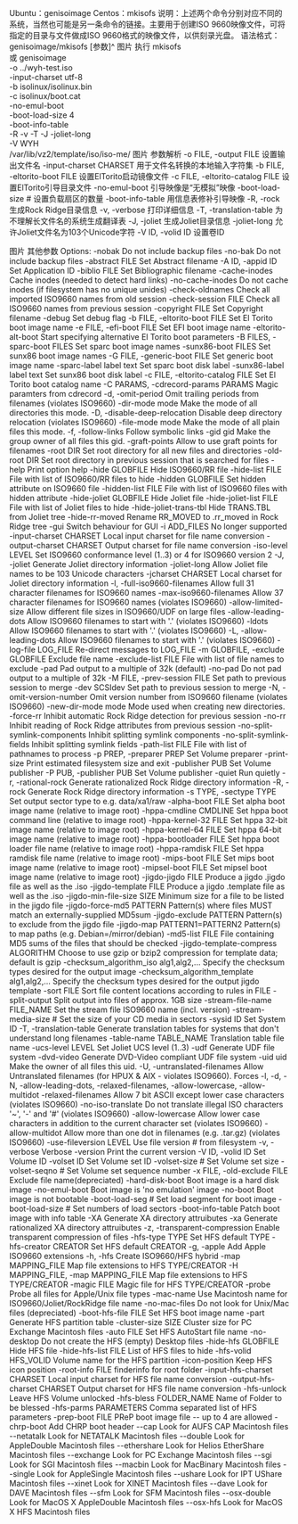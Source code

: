 Ubuntu：genisoimage
Centos：mkisofs
    说明：上述两个命令分别对应不同的系统，当然也可能是另一条命令的链接。主要用于创建ISO 9660映像文件，可将指定的目录与文件做成ISO 9660格式的映像文件，以供刻录光盘。
    语法格式：genisoimage/mkisofs [参数]^
图片
执行
mkisofs \
或
genisoimage \
    -o ../wyh-test.iso \
    -input-charset utf-8 \
    -b isolinux/isolinux.bin \
    -c isolinux/boot.cat \
    -no-emul-boot \
    -boot-load-size 4 \
    -boot-info-table \
    -R -v -T -J -joliet-long \
    -V WYH \
    /var/lib/vz2/template/iso/iso-me/
图片
参数解析
-o FILE, -output FILE           设置输出文件名
-input-charset CHARSET          用于文件名转换的本地输入字符集
-b FILE, -eltorito-boot FILE    设置ElTorito启动镜像文件
-c FILE, -eltorito-catalog FILE 设置ElTorito引导目录文件
-no-emul-boot                   引导映像是“无模拟”映像
-boot-load-size #               设置负载扇区的数量
-boot-info-table                用信息表修补引导映像
-R, -rock                       生成Rock Ridge目录信息
-v, -verbose                    打印详细信息
-T, -translation-table          为不理解长文件名的系统生成翻译表
-J, -joliet                     生成Joliet目录信息
-joliet-long                    允许Joliet文件名为103个Unicode字符
-V ID, -volid ID                设置卷ID



图片
其他参数
Options:
  -nobak                      Do not include backup files
  -no-bak                     Do not include backup files
  -abstract FILE              Set Abstract filename
  -A ID, -appid ID            Set Application ID
  -biblio FILE                Set Bibliographic filename
  -cache-inodes               Cache inodes (needed to detect hard links)
  -no-cache-inodes            Do not cache inodes (if filesystem has no unique unides)
  -check-oldnames             Check all imported ISO9660 names from old session
  -check-session FILE         Check all ISO9660 names from previous session
  -copyright FILE             Set Copyright filename
  -debug                      Set debug flag
  -b FILE, -eltorito-boot FILE
                              Set El Torito boot image name
  -e FILE, -efi-boot FILE     Set EFI boot image name
  -eltorito-alt-boot          Start specifying alternative El Torito boot parameters
  -B FILES, -sparc-boot FILES Set sparc boot image names
  -sunx86-boot FILES          Set sunx86 boot image names
  -G FILE, -generic-boot FILE Set generic boot image name
  -sparc-label label text     Set sparc boot disk label
  -sunx86-label label text    Set sunx86 boot disk label
  -c FILE, -eltorito-catalog FILE
                              Set El Torito boot catalog name
  -C PARAMS, -cdrecord-params PARAMS
                              Magic paramters from cdrecord
  -d, -omit-period            Omit trailing periods from filenames (violates ISO9660)
  -dir-mode mode              Make the mode of all directories this mode.
  -D, -disable-deep-relocation
                              Disable deep directory relocation (violates ISO9660)
  -file-mode mode             Make the mode of all plain files this mode.
  -f, -follow-links           Follow symbolic links
  -gid gid                    Make the group owner of all files this gid.
  -graft-points               Allow to use graft points for filenames
  -root DIR                   Set root directory for all new files and directories
  -old-root DIR               Set root directory in previous session that is searched for files
  -help                       Print option help
  -hide GLOBFILE              Hide ISO9660/RR file
  -hide-list FILE             File with list of ISO9660/RR files to hide
  -hidden GLOBFILE            Set hidden attribute on ISO9660 file
  -hidden-list FILE           File with list of ISO9660 files with hidden attribute
  -hide-joliet GLOBFILE       Hide Joliet file
  -hide-joliet-list FILE      File with list of Joliet files to hide
  -hide-joliet-trans-tbl      Hide TRANS.TBL from Joliet tree
  -hide-rr-moved              Rename RR_MOVED to .rr_moved in Rock Ridge tree
  -gui                        Switch behaviour for GUI
  -i ADD_FILES                No longer supported
  -input-charset CHARSET      Local input charset for file name conversion
  -output-charset CHARSET     Output charset for file name conversion
  -iso-level LEVEL            Set ISO9660 conformance level (1..3) or 4 for ISO9660 version 2
  -J, -joliet                 Generate Joliet directory information
  -joliet-long                Allow Joliet file names to be 103 Unicode characters
  -jcharset CHARSET           Local charset for Joliet directory information
  -l, -full-iso9660-filenames Allow full 31 character filenames for ISO9660 names
  -max-iso9660-filenames      Allow 37 character filenames for ISO9660 names (violates ISO9660)
  -allow-limited-size         Allow different file sizes in ISO9660/UDF on large files
  -allow-leading-dots         Allow ISO9660 filenames to start with '.' (violates ISO9660)
  -ldots                      Allow ISO9660 filenames to start with '.' (violates ISO9660)
  -L, -allow-leading-dots     Allow ISO9660 filenames to start with '.' (violates ISO9660)
  -log-file LOG_FILE          Re-direct messages to LOG_FILE
  -m GLOBFILE, -exclude GLOBFILE
                              Exclude file name
  -exclude-list FILE          File with list of file names to exclude
  -pad                        Pad output to a multiple of 32k (default)
  -no-pad                     Do not pad output to a multiple of 32k
  -M FILE, -prev-session FILE Set path to previous session to merge
  -dev SCSIdev                Set path to previous session to merge
  -N, -omit-version-number    Omit version number from ISO9660 filename (violates ISO9660)
  -new-dir-mode mode          Mode used when creating new directories.
  -force-rr                   Inhibit automatic Rock Ridge detection for previous session
  -no-rr                      Inhibit reading of Rock Ridge attributes from previous session
  -no-split-symlink-components
                              Inhibit splitting symlink components
  -no-split-symlink-fields    Inhibit splitting symlink fields
  -path-list FILE             File with list of pathnames to process
  -p PREP, -preparer PREP     Set Volume preparer
  -print-size                 Print estimated filesystem size and exit
  -publisher PUB              Set Volume publisher
  -P PUB, -publisher PUB      Set Volume publisher
  -quiet                      Run quietly
  -r, -rational-rock          Generate rationalized Rock Ridge directory information
  -R, -rock                   Generate Rock Ridge directory information
  -s TYPE, -sectype TYPE      Set output sector type to e.g. data/xa1/raw
  -alpha-boot FILE            Set alpha boot image name (relative to image root)
  -hppa-cmdline CMDLINE       Set hppa boot command line (relative to image root)
  -hppa-kernel-32 FILE        Set hppa 32-bit image name (relative to image root)
  -hppa-kernel-64 FILE        Set hppa 64-bit image name (relative to image root)
  -hppa-bootloader FILE       Set hppa boot loader file name (relative to image root)
  -hppa-ramdisk FILE          Set hppa ramdisk file name (relative to image root)
  -mips-boot FILE             Set mips boot image name (relative to image root)
  -mipsel-boot FILE           Set mipsel boot image name (relative to image root)
  -jigdo-jigdo FILE           Produce a jigdo .jigdo file as well as the .iso
  -jigdo-template FILE        Produce a jigdo .template file as well as the .iso
  -jigdo-min-file-size SIZE   Minimum size for a file to be listed in the jigdo file
  -jigdo-force-md5 PATTERN    Pattern(s) where files MUST match an externally-supplied MD5sum
  -jigdo-exclude PATTERN      Pattern(s) to exclude from the jigdo file
  -jigdo-map PATTERN1=PATTERN2
                              Pattern(s) to map paths (e.g. Debian=/mirror/debian)
  -md5-list FILE              File containing MD5 sums of the files that should be checked
  -jigdo-template-compress ALGORITHM
                              Choose to use gzip or bzip2 compression for template data; default is gzip
  -checksum_algorithm_iso alg1,alg2,...
                              Specify the checksum types desired for the output image
  -checksum_algorithm_template alg1,alg2,...
                              Specify the checksum types desired for the output jigdo template
  -sort FILE                  Sort file content locations according to rules in FILE
  -split-output               Split output into files of approx. 1GB size
  -stream-file-name FILE_NAME Set the stream file ISO9660 name (incl. version)
  -stream-media-size #        Set the size of your CD media in sectors
  -sysid ID                   Set System ID
  -T, -translation-table      Generate translation tables for systems that don't understand long filenames
  -table-name TABLE_NAME      Translation table file name
  -ucs-level LEVEL            Set Joliet UCS level (1..3)
  -udf                        Generate UDF file system
  -dvd-video                  Generate DVD-Video compliant UDF file system
  -uid uid                    Make the owner of all files this uid.
  -U, -untranslated-filenames Allow Untranslated filenames (for HPUX & AIX - violates ISO9660). Forces -l, -d, -N, -allow-leading-dots, -relaxed-filenames, -allow-lowercase, -allow-multidot
  -relaxed-filenames          Allow 7 bit ASCII except lower case characters (violates ISO9660)
  -no-iso-translate           Do not translate illegal ISO characters '~', '-' and '#' (violates ISO9660)
  -allow-lowercase            Allow lower case characters in addition to the current character set (violates ISO9660)
  -allow-multidot             Allow more than one dot in filenames (e.g. .tar.gz) (violates ISO9660)
  -use-fileversion LEVEL      Use file version # from filesystem
  -v, -verbose                Verbose
  -version                    Print the current version
  -V ID, -volid ID            Set Volume ID
  -volset ID                  Set Volume set ID
  -volset-size #              Set Volume set size
  -volset-seqno #             Set Volume set sequence number
  -x FILE, -old-exclude FILE  Exclude file name(depreciated)
  -hard-disk-boot             Boot image is a hard disk image
  -no-emul-boot               Boot image is 'no emulation' image
  -no-boot                    Boot image is not bootable
  -boot-load-seg #            Set load segment for boot image
  -boot-load-size #           Set numbers of load sectors
  -boot-info-table            Patch boot image with info table
  -XA                         Generate XA directory attruibutes
  -xa                         Generate rationalized XA directory attruibutes
  -z, -transparent-compression
                              Enable transparent compression of files
  -hfs-type TYPE              Set HFS default TYPE
  -hfs-creator CREATOR        Set HFS default CREATOR
  -g, -apple                  Add Apple ISO9660 extensions
  -h, -hfs                    Create ISO9660/HFS hybrid
  -map MAPPING_FILE           Map file extensions to HFS TYPE/CREATOR
  -H MAPPING_FILE, -map MAPPING_FILE
                              Map file extensions to HFS TYPE/CREATOR
  -magic FILE                 Magic file for HFS TYPE/CREATOR
  -probe                      Probe all files for Apple/Unix file types
  -mac-name                   Use Macintosh name for ISO9660/Joliet/RockRidge file name
  -no-mac-files               Do not look for Unix/Mac files (depreciated)
  -boot-hfs-file FILE         Set HFS boot image name
  -part                       Generate HFS partition table
  -cluster-size SIZE          Cluster size for PC Exchange Macintosh files
  -auto FILE                  Set HFS AutoStart file name
  -no-desktop                 Do not create the HFS (empty) Desktop files
  -hide-hfs GLOBFILE          Hide HFS file
  -hide-hfs-list FILE         List of HFS files to hide
  -hfs-volid HFS_VOLID        Volume name for the HFS partition
  -icon-position              Keep HFS icon position
  -root-info FILE             finderinfo for root folder
  -input-hfs-charset CHARSET  Local input charset for HFS file name conversion
  -output-hfs-charset CHARSET Output charset for HFS file name conversion
  -hfs-unlock                 Leave HFS Volume unlocked
  -hfs-bless FOLDER_NAME      Name of Folder to be blessed
  -hfs-parms PARAMETERS       Comma separated list of HFS parameters
  -prep-boot FILE             PReP boot image file -- up to 4 are allowed
  -chrp-boot                  Add CHRP boot header
  --cap                       Look for AUFS CAP Macintosh files
  --netatalk                  Look for NETATALK Macintosh files
  --double                    Look for AppleDouble Macintosh files
  --ethershare                Look for Helios EtherShare Macintosh files
  --exchange                  Look for PC Exchange Macintosh files
  --sgi                       Look for SGI Macintosh files
  --macbin                    Look for MacBinary Macintosh files
  --single                    Look for AppleSingle Macintosh files
  --ushare                    Look for IPT UShare Macintosh files
  --xinet                     Look for XINET Macintosh files
  --dave                      Look for DAVE Macintosh files
  --sfm                       Look for SFM Macintosh files
  --osx-double                Look for MacOS X AppleDouble Macintosh files
  --osx-hfs                   Look for MacOS X HFS Macintosh files

